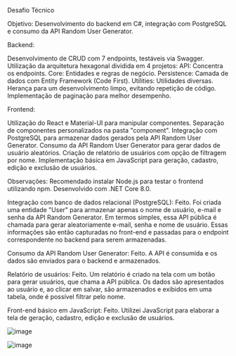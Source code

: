 Desafio Técnico

Objetivo: Desenvolvimento do backend em C#, integração com PostgreSQL e consumo da API Random User Generator.

Backend:

Desenvolvimento de CRUD com 7 endpoints, testáveis via Swagger.
Utilização da arquitetura hexagonal dividida em 4 projetos:
API: Concentra os endpoints.
Core: Entidades e regras de negócio.
Persistence: Camada de dados com Entity Framework (Code First).
Utilities: Utilidades diversas.
Herança para um desenvolvimento limpo, evitando repetição de código.
Implementação de paginação para melhor desempenho.

Frontend:

Utilização do React e Material-UI para manipular componentes.
Separação de componentes personalizados na pasta "component".
Integração com PostgreSQL para armazenar dados gerados pela API Random User Generator.
Consumo da API Random User Generator para gerar dados de usuário aleatórios.
Criação de relatório de usuários com opção de filtragem por nome.
Implementação básica em JavaScript para geração, cadastro, edição e exclusão de usuários.

Observações:
Recomendado instalar Node.js para testar o frontend utilizando npm.
Desenvolvido com .NET Core 8.0.

Integração com banco de dados relacional (PostgreSQL): Feito. Foi criada uma entidade "User" para armazenar apenas o nome de usuário, e-mail e senha da API Random Generator. 
Em termos simples, essa API pública é chamada para gerar aleatoriamente e-mail, senha e nome de usuário.
Essas informações são então capturadas no front-end e passadas para o endpoint correspondente no backend para serem armazenadas.

Consumo da API Random User Generator: Feito. A API é consumida e os dados são enviados para o backend e armazenados.

Relatório de usuários: Feito. Um relatório é criado na tela com um botão para gerar usuários, que chama a API pública.
Os dados são apresentados ao usuário e, ao clicar em salvar, são armazenados e exibidos em uma tabela, onde é possível filtrar pelo nome.

Front-end básico em JavaScript: Feito. Utilizei JavaScript para elaborar a tela de geração, cadastro, edição e exclusão de usuários.


![image](https://github.com/GuilhermeLimaaDoAmaral/Paschoalotto-Desafio/assets/84554855/546ee9cf-066a-470c-8929-0cdef711db4d)

![image](https://github.com/GuilhermeLimaaDoAmaral/Paschoalotto-Desafio/assets/84554855/2d0130a5-5454-45cd-b5d7-90a8727ef81d)


